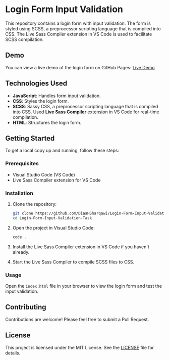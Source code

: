 # Login Form Input Validation

This repository contains a login form with input validation. The form is styled using SCSS, a preprocessor scripting language that is compiled into CSS. The Live Sass Compiler extension in VS Code is used to facilitate SCSS compilation.

## Demo

You can view a live demo of the login form on GitHub Pages: [Live Demo](https://diaahsharqawi.github.io/Login-Form-Input-Validation/)

## Technologies Used

- **JavaScript**: Handles form input validation.
- **CSS**: Styles the login form.
- **SCSS**: Sassy CSS, a preprocessor scripting language that is compiled into CSS. Used [**Live Sass Compiler**](https://marketplace.visualstudio.com/items?itemName=ritwickdey.live-sass) extension in VS Code for real-time compilation.
- **HTML**: Structures the login form.

## Getting Started

To get a local copy up and running, follow these steps:

### Prerequisites

- Visual Studio Code (VS Code)
- Live Sass Compiler extension for VS Code

### Installation

1. Clone the repository:
    ```bash
    git clone https://github.com/DiaaHSharqawi/Login-Form-Input-Validation-Task.git
    cd Login-Form-Input-Validation-Task
    ```

2. Open the project in Visual Studio Code:
    ```bash
    code .
    ```

3. Install the Live Sass Compiler extension in VS Code if you haven't already.

4. Start the Live Sass Compiler to compile SCSS files to CSS.

### Usage

Open the `index.html` file in your browser to view the login form and test the input validation.

## Contributing

Contributions are welcome! Please feel free to submit a Pull Request.

## License

This project is licensed under the MIT License. See the [LICENSE](LICENSE) file for details.

